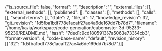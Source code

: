 {"is_source_file": false, "format": "", "description": "", "external_files": [], "external_methods": [], "published": [], "classes": [], "methods": [], "calls": [], "search-terms": [], "state": 2, "file_id": 17, "knowledge_revision": 32, "git_revision": "1d5fba1bdf778e1acaff27ae4a6de169dd7b78d7", "filename": "/home/kavia/workspace/code-generation/cubemaster-3d-95233-95239/README.md", "hash": "7ded1c9cd180591367a5063e73364cb3", "format-version": 4, "code-base-name": "default", "revision_history": [{"32": "1d5fba1bdf778e1acaff27ae4a6de169dd7b78d7"}]}